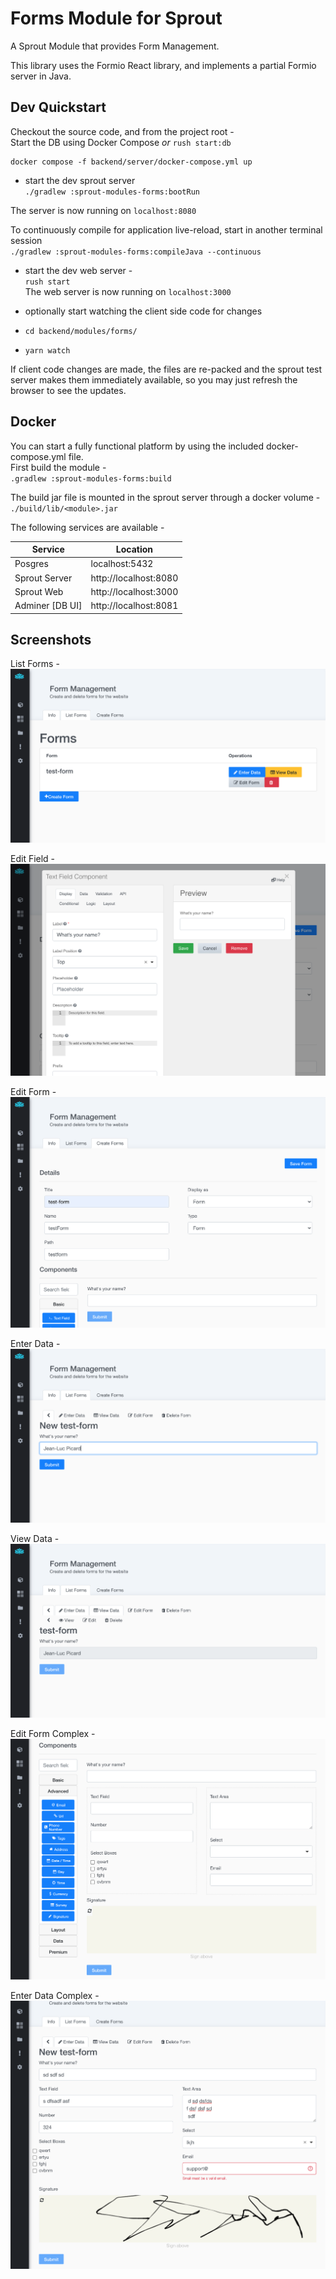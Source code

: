 # Forms Module for Sprout

A Sprout Module that provides Form Management.  

This library uses the Formio React library, and implements a partial Formio server in Java.


## Dev Quickstart
Checkout the source code, and from the project root -  
Start the DB using Docker Compose *or* `rush start:db`    

```
docker compose -f backend/server/docker-compose.yml up 
```

- start the dev sprout server  
`./gradlew :sprout-modules-forms:bootRun`
  
The server is now running on `localhost:8080`  

To continuously compile for application live-reload, start in another terminal session    
`./gradlew :sprout-modules-forms:compileJava --continuous`


- start the dev web server -  
`rush start`  
The web server is now running on `localhost:3000`  

- optionally start watching the client side code for changes  
- `cd backend/modules/forms/`
- `yarn watch`  

If client code changes are made, the files are re-packed and the sprout test server makes them immediately available, so you may just refresh the browser to see the updates.  


## Docker 
You can start a fully functional platform by using the included docker-compose.yml file.  
First build the module -  
`.gradlew :sprout-modules-forms:build`  

The build jar file is mounted in the sprout server through a docker volume -  
`./build/lib/<module>.jar`  

The following services are available -  

| Service | Location |
|- |- |
| Posgres | localhost:5432|
| Sprout Server | http://localhost:8080 |
| Sprout Web | http://localhost:3000 |
| Adminer [DB UI] | http://localhost:8081 |


## Screenshots  

List Forms -  
![List Forms](./docs/list_forms.png)  

Edit Field -  
![Edit Field](./docs/edit_field.png)  

Edit Form -  
![Edit Form](./docs/edit_form.png)  

Enter Data -  
![Enter Data](./docs/enter_data.png)  

View Data -  
![View Data](./docs/view_data.png)  

Edit Form Complex -  
![Edit Form Complex](./docs/edit_form_complex.png)  

Enter Data Complex -  
![Enter Data Complex](./docs/enter_data_complex.png)  
